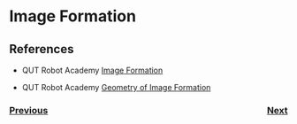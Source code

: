 # Image Formation

## References
- QUT Robot Academy [Image Formation](https://robotacademy.net.au/masterclass/how-images-are-formed/)

- QUT Robot Academy [Geometry of Image Formation](https://robotacademy.net.au/masterclass/the-geometry-of-image-formation/)

<h3><span style="float:left">
<a href="lightColor">Previous</a></span>
<span style="float:right">
<a href="imageProcessing">Next</a></span></h3>